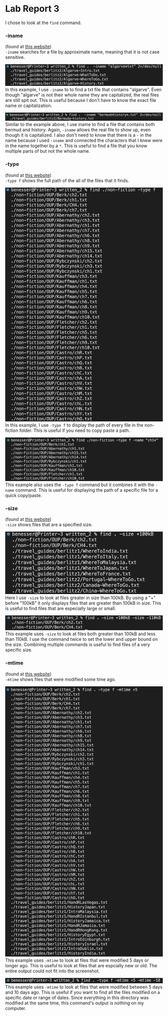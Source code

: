 # Lab Report 3

I chose to look at the `find` command.

### -iname  
(found at [this website](https://www.redhat.com/sysadmin/linux-find-command))  
`-iname` searches for a file by approximate name, meaning that it is not case sensitive.

![iname1](iname1.png)  
In this example, I use `-iname` to to find a txt file that contains "algarve". Even though "algarve" is not their whole name they are capitalized, the real files are still spit out. This is useful because I don't have to know the exact file name or capitalization.

![iname2](iname2.png) 
Similar to the example above, I use iname to find a file that contains both bermud and history. Again, `-iname` allows the real file to show up, even though it is capitalized. I also don't need to know that there is a `-` in the name because I used `-iname` and connected the characters that I knew were in the name together by a `*`. This is useful to find a file that you know multiple parts of but not the whole name.

### -type  
(found at [this website](https://www.redhat.com/sysadmin/linux-find-command))  
`-type f` shows the full path of the all of the files that it finds.

![type1](type1.png)  
In this example, I use `-type f` to display the path of every file in the non-fiction folder. This is useful if you need to copy paste a path.

![type2](type2.png)  
This example also uses the `-type f` command but it combines it with the `-name` command. This is useful for displaying the path of a specific file for a quick copy/paste.

### -size  
(found at [this website](https://www.tecmint.com/35-practical-examples-of-linux-find-command/))  
`-size` shows files that are a specified size.

![size1](size1.png)  
Here I use `-size` to look at files greater in size than 100kB. By using a "+" before "100kB" it only displays files that are greater than 100kB in size. This is useful to find files that are especially large or small.

![size2](size2.png)  
This example uses `-size` to look at files both greater than 100kB and less than 110kB. I use the command twice to set the lower and upper bound on the size. Combining multiple commands is useful to find files of a very specific size.

### -mtime  
(found at [this website](https://geekflare.com/linux-find-commands/))  
`-mtime` shows files that were modified some time ago.

![mtime1](mtime1.png)  
This example uses `-mtime` to look at files that were modified 5 days or longer ago. This is useful to look at files that are espcially new or old. The entire output could not fit into the screenshot.

![mtime2](mtime2.png)  
This example uses `-mtime` to look at files that were modified between 5 days and 10 days ago. This is useful if you want to find all the files modified on a specific date or range of dates. Since everything in this directory was modified at the same time, this command's output is nothing on my computer.

